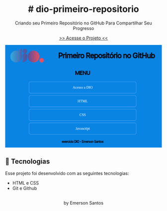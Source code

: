

 <h1 align="center"> # dio-primeiro-repositorio</h1>

<p align="center">
Criando seu Primeiro Repositório no GitHub Para Compartilhar Seu Progresso
</p>
<p align="center">
    <a href="https://emerson-a-santos.github.io/dio-primeiro-repositorio/">>> Acesse o Projeto <<<a>
</p>

<p align="center">
<img src="./img/capa_site.gif">

</p>



## 🚀 Tecnologias

Esse projeto foi desenvolvido com as seguintes tecnologias:

- HTML e CSS
- Git e Github
##
<p align="center">
by Emerson Santos
</p>
